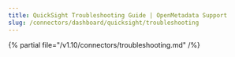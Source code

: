 ```yaml
---
title: QuickSight Troubleshooting Guide | OpenMetadata Support
slug: /connectors/dashboard/quicksight/troubleshooting
---
```


{% partial file="/v1.10/connectors/troubleshooting.md" /%}
